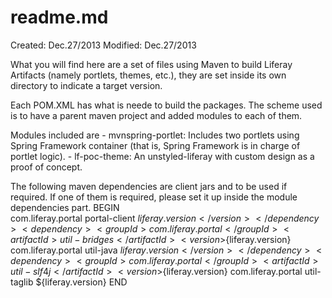 readme.md
=========

Created:  Dec.27/2013
Modified: Dec.27/2013

What you will find here are a set of files using Maven to build Liferay Artifacts (namely portlets, themes, etc.), they are set inside its own
directory to indicate a target version.

Each POM.XML has what is neede to build the packages.
The scheme used is to have a parent maven project and added modules to each of them.

Modules included are
    - mvnspring-portlet: Includes two portlets using Spring Framework container (that is, Spring Framework is in charge of portlet logic).
    - lf-poc-theme: An unstyled-liferay with custom design as a proof of concept.
    

The following maven dependencies are client jars and to be used if required. If one of them is required, please set it up inside the module 
dependencies part.
BEGIN    
       <dependency>
         <groupId>com.liferay.portal</groupId>
         <artifactId>portal-client</artifactId>
         <version>${liferay.version}</version>        
       </dependency>
       <dependency>
         <groupId>com.liferay.portal</groupId>
         <artifactId>util-bridges</artifactId>
         <version>${liferay.version}</version>
       </dependency>
       <dependency>
         <groupId>com.liferay.portal</groupId>
         <artifactId>util-java</artifactId>
         <version>${liferay.version}</version>
       </dependency>
       <dependency>
         <groupId>com.liferay.portal</groupId>
         <artifactId>util-slf4j</artifactId>
         <version>${liferay.version}</version>
       </dependency>
       <dependency>
         <groupId>com.liferay.portal</groupId>
         <artifactId>util-taglib</artifactId>
         <version>${liferay.version}</version>
       </dependency>
END